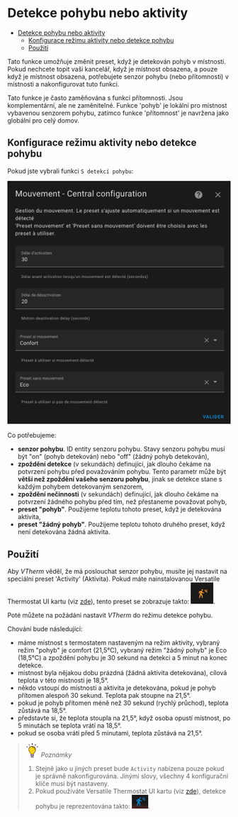 # Detekce pohybu nebo aktivity

- [Detekce pohybu nebo aktivity](#detekce-pohybu-nebo-aktivity)
  - [Konfigurace režimu aktivity nebo detekce pohybu](#konfigurace-režimu-aktivity-nebo-detekce-pohybu)
  - [Použití](#použití)

Tato funkce umožňuje změnit preset, když je detekován pohyb v místnosti. Pokud nechcete topit vaši kancelář, když je místnost obsazena, a pouze když je místnost obsazena, potřebujete senzor pohybu (nebo přítomnosti) v místnosti a nakonfigurovat tuto funkci.

Tato funkce je často zaměňována s funkcí přítomnosti. Jsou komplementární, ale ne zaměnitelné. Funkce 'pohyb' je lokální pro místnost vybavenou senzorem pohybu, zatímco funkce 'přítomnost' je navržena jako globální pro celý domov.

## Konfigurace režimu aktivity nebo detekce pohybu

Pokud jste vybrali funkci `S detekcí pohybu`:

![image](images/config-motion.png)

Co potřebujeme:
- **senzor pohybu**. ID entity senzoru pohybu. Stavy senzoru pohybu musí být "on" (pohyb detekován) nebo "off" (žádný pohyb detekován),
- **zpoždění detekce** (v sekundách) definující, jak dlouho čekáme na potvrzení pohybu před považováním pohybu. Tento parametr může být **větší než zpoždění vašeho senzoru pohybu**, jinak se detekce stane s každým pohybem detekovaným senzorem,
- **zpoždění nečinnosti** (v sekundách) definující, jak dlouho čekáme na potvrzení žádného pohybu před tím, než přestaneme považovat pohyb,
- **preset "pohyb"**. Použijeme teplotu tohoto preset, když je detekována aktivita,
- **preset "žádný pohyb"**. Použijeme teplotu tohoto druhého preset, když není detekována žádná aktivita.

## Použití

Aby _VTherm_ věděl, že má poslouchat senzor pohybu, musíte jej nastavit na speciální preset 'Activity' (Aktivita). Pokud máte nainstalovanou Versatile Thermostat UI kartu (viz [zde](additions.md#much-better-with-the-versatile-thermostat-ui-card)), tento preset se zobrazuje takto: ![activity preset](images/activity-preset-icon.png).

Poté můžete na požádání nastavit _VTherm_ do režimu detekce pohybu.

Chování bude následující:
- máme místnost s termostatem nastaveným na režim aktivity, vybraný režim "pohyb" je comfort (21,5°C), vybraný režim "žádný pohyb" je Eco (18,5°C) a zpoždění pohybu je 30 sekund na detekci a 5 minut na konec detekce.
- místnost byla nějakou dobu prázdná (žádná aktivita detekována), cílová teplota v této místnosti je 18,5°.
- někdo vstoupí do místnosti a aktivita je detekována, pokud je pohyb přítomen alespoň 30 sekund. Teplota pak stoupne na 21,5°.
- pokud je pohyb přítomen méně než 30 sekund (rychlý průchod), teplota zůstává na 18,5°.
- představte si, že teplota stoupla na 21,5°, když osoba opustí místnost, po 5 minutách se teplota vrátí na 18,5°.
- pokud se osoba vrátí před 5 minutami, teplota zůstává na 21,5°.

> ![Tip](images/tips.png) _*Poznámky*_
> 1. Stejně jako u jiných preset bude `Activity` nabízena pouze pokud je správně nakonfigurována. Jinými slovy, všechny 4 konfigurační klíče musí být nastaveny.
> 2. Pokud používáte Versatile Thermostat UI kartu (viz [zde](additions.md#much-better-with-the-versatile-thermostat-ui-card)), detekce pohybu je reprezentována takto: ![motion](images/motion-detection-icon.png).
